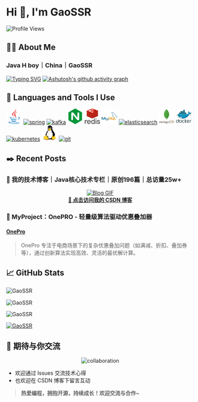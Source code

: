 <h1>Hi 👋, I'm GaoSSR</h1>

![Profile Views](https://komarev.com/ghpvc/?username=GaoSSR&color=blueviolet)

## 🙋‍♂️ About Me
### <p>Java H boy｜China｜GaoSSR</p>

[![Typing SVG](https://readme-typing-svg.demolab.com?font=Fira+Code&weight=500&size=25&pause=1000&color=4B0082&width=708&height=58&lines=All+By+Myself%F0%9F%9A%80%F0%9F%8E%AF%EF%BD%9CThe+Jungle+Law%F0%9F%94%A5%EF%BD%9CDreamer%F0%9F%8C%9F)](https://git.io/typing-svg)
[![Ashutosh's github activity graph](https://github-readme-activity-graph.vercel.app/graph?username=GaoSSR&bg_color=ffcfe9&color=9e4c98&line=9e4c98&point=403d3d&area=true&hide_border=true)](https://github.com/ashutosh00710/github-readme-activity-graph)

<h2>🚀 Languages and Tools I Use</h2>
<p><a target="_blank" href="https://raw.githubusercontent.com/devicons/devicon/master/icons/java/java-original.svg" style="display: inline-block;"><img src="https://raw.githubusercontent.com/devicons/devicon/master/icons/java/java-original.svg" alt="java" width="42" height="42" /></a>
<a target="_blank" href="https://www.vectorlogo.zone/logos/springio/springio-icon.svg" style="display: inline-block;"><img src="https://www.vectorlogo.zone/logos/springio/springio-icon.svg" alt="spring" width="42" height="42" /></a>
<a target="_blank" href="https://www.vectorlogo.zone/logos/apache_kafka/apache_kafka-icon.svg" style="display: inline-block;"><img src="https://www.vectorlogo.zone/logos/apache_kafka/apache_kafka-icon.svg" alt="kafka" width="42" height="42" /></a>
<a target="_blank" href="https://raw.githubusercontent.com/devicons/devicon/master/icons/nginx/nginx-original.svg" style="display: inline-block;"><img src="https://raw.githubusercontent.com/devicons/devicon/master/icons/nginx/nginx-original.svg" alt="nginx" width="42" height="42" /></a>
<a target="_blank" href="https://raw.githubusercontent.com/devicons/devicon/master/icons/redis/redis-original-wordmark.svg" style="display: inline-block;"><img src="https://raw.githubusercontent.com/devicons/devicon/master/icons/redis/redis-original-wordmark.svg" alt="redis" width="42" height="42" /></a>
<a target="_blank" href="https://raw.githubusercontent.com/devicons/devicon/master/icons/mysql/mysql-original-wordmark.svg" style="display: inline-block;"><img src="https://raw.githubusercontent.com/devicons/devicon/master/icons/mysql/mysql-original-wordmark.svg" alt="mysql" width="42" height="42" /></a>
<a target="_blank" href="https://www.vectorlogo.zone/logos/elastic/elastic-icon.svg" style="display: inline-block;"><img src="https://www.vectorlogo.zone/logos/elastic/elastic-icon.svg" alt="elasticsearch" width="42" height="42" /></a>
<a target="_blank" href="https://raw.githubusercontent.com/devicons/devicon/master/icons/mongodb/mongodb-original-wordmark.svg" style="display: inline-block;"><img src="https://raw.githubusercontent.com/devicons/devicon/master/icons/mongodb/mongodb-original-wordmark.svg" alt="mongodb" width="42" height="42" /></a>
<a target="_blank" href="https://raw.githubusercontent.com/devicons/devicon/master/icons/docker/docker-original-wordmark.svg" style="display: inline-block;"><img src="https://raw.githubusercontent.com/devicons/devicon/master/icons/docker/docker-original-wordmark.svg" alt="docker" width="42" height="42" /></a>
<a target="_blank" href="https://www.vectorlogo.zone/logos/kubernetes/kubernetes-icon.svg" style="display: inline-block;"><img src="https://www.vectorlogo.zone/logos/kubernetes/kubernetes-icon.svg" alt="kubernetes" width="42" height="42" /></a>
<a target="_blank" href="https://raw.githubusercontent.com/devicons/devicon/master/icons/linux/linux-original.svg" style="display: inline-block;"><img src="https://raw.githubusercontent.com/devicons/devicon/master/icons/linux/linux-original.svg" alt="linux" width="42" height="42" /></a>
<a target="_blank" href="https://www.vectorlogo.zone/logos/git-scm/git-scm-icon.svg" style="display: inline-block;"><img src="https://www.vectorlogo.zone/logos/git-scm/git-scm-icon.svg" alt="git" width="42" height="42" /></a></p>
<h2>✒️ Recent Posts</h2>

### 📌 我的技术博客｜Java核心技术专栏｜原创196篇｜总访量25w+
<p align="center">
  <a href="https://blog.csdn.net/weixin_53622554?spm=1000.2115.3001.5343">
    <img src="https://media.giphy.com/media/l378khQxt68syiWJy/giphy.gif" width="300" alt="Blog GIF"/>
    <br>
    <b>🚩 点击访问我的 CSDN 博客</b>
  </a>
</p>

  
### 🚀 MyProject：OnePRO - 轻量级算法驱动优惠叠加器
 #### [OnePro](https://github.com/GaoSSR/OnePro)
 > OnePro 专注于电商场景下的复杂优惠叠加问题（如满减、折扣、叠加券等），通过创新算法实现高效、灵活的最优解计算。
  
<h2>📈 GitHub Stats</h2>
  
<p><img align="center" src="https://github-readme-stats.vercel.app/api?username=GaoSSR&show_icons=true&locale=en" alt="GaoSSR" /></p>
<p><img align="center" src="https://github-readme-streak-stats.herokuapp.com/?user=GaoSSR&" alt="GaoSSR" /></p>
<p><img src="https://github-readme-stats.vercel.app/api/top-langs?username=GaoSSR&show_icons=true&locale=en&layout=compact" alt="GaoSSR" /></p>
<p><a href="https://github.com/ryo-ma/github-profile-trophy"><img src="https://github-profile-trophy.vercel.app/?username=GaoSSR" alt="GaoSSR" /></a></p>

## 🤝 期待与你交流

<p align="center">
  <img src="https://media.giphy.com/media/3o6gbbuLW76jkt8vIc/giphy.gif" width="200" alt="collaboration">
</p>

- 欢迎通过 Issues 交流技术心得
- 也欢迎在 CSDN 博客下留言互动

> **热爱编程，拥抱开源，持续成长！欢迎交流与合作~**
